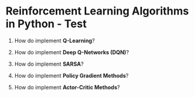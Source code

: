 # Reinforcement Learning Algorithms in Python - Test

1. How do implement **Q-Learning**?

2. How do implement **Deep Q-Networks (DQN)**?

3. How do implement **SARSA**?

4. How do implement **Policy Gradient Methods**?

5. How do implement **Actor-Critic Methods**?
